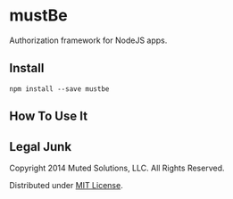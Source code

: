 # mustBe

Authorization framework for NodeJS apps.

## Install

`npm install --save mustbe`

## How To Use It

## Legal Junk

Copyright 2014 Muted Solutions, LLC. All Rights Reserved.

Distributed under [MIT License](http://mutedsolutions.mit-license.org).
